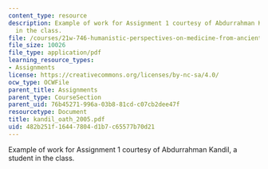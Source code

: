 ```yaml
---
content_type: resource
description: Example of work for Assignment 1 courtesy of Abdurrahman Kandil, a student
  in the class.
file: /courses/21w-746-humanistic-perspectives-on-medicine-from-ancient-greece-to-modern-america-spring-2005/482b251f16447804d1b7c65577b70d21_kandil_oath_2005.pdf
file_size: 10026
file_type: application/pdf
learning_resource_types:
- Assignments
license: https://creativecommons.org/licenses/by-nc-sa/4.0/
ocw_type: OCWFile
parent_title: Assignments
parent_type: CourseSection
parent_uid: 76b45271-996a-03b8-81cd-c07cb2dee47f
resourcetype: Document
title: kandil_oath_2005.pdf
uid: 482b251f-1644-7804-d1b7-c65577b70d21
---
```

Example of work for Assignment 1 courtesy of Abdurrahman Kandil, a student in the class.